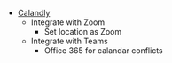 - [Calandly](https://calendly.com)
  - Integrate with Zoom
    - Set location as Zoom
  - Integrate with Teams
    - Office 365 for calandar conflicts
